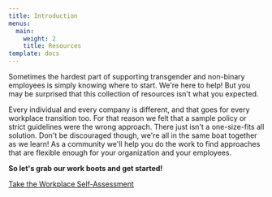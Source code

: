 ```yaml
---
title: Introduction
menus:
  main:
    weight: 2
    title: Resources
template: docs
---
```


Sometimes the hardest part of supporting transgender and non-binary
employees is simply knowing where to start. We're here to help! But you may be
surprised that this collection of resources isn't what you expected.

Every individual and every company is different, and that goes for every workplace transition too. For
that reason we felt that a sample policy or strict guidelines were the wrong approach.
There just isn't a one-size-fits all solution. Don't be discouraged though, we're all in the
same boat together as we learn! As a community we'll help you do the work to find approaches
that are flexible enough for your organization and your employees.

**So let's grab our work boots and get started!**

<a href="/resources/assessment/" class="button">Take the Workplace Self-Assessment</a>
